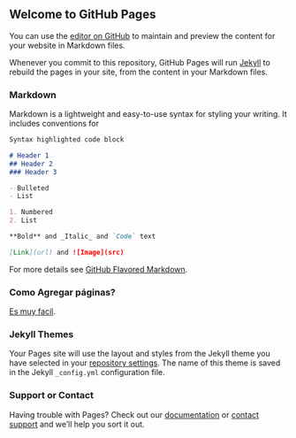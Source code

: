 ## Welcome to GitHub Pages

You can use the [editor on GitHub](https://github.com/RepRap-Chile/web/edit/master/README.md) to maintain and preview the content for your website in Markdown files.

Whenever you commit to this repository, GitHub Pages will run [Jekyll](https://jekyllrb.com/) to rebuild the pages in your site, from the content in your Markdown files.

### Markdown

Markdown is a lightweight and easy-to-use syntax for styling your writing. It includes conventions for

```markdown
Syntax highlighted code block

# Header 1
## Header 2
### Header 3

- Bulleted
- List

1. Numbered
2. List

**Bold** and _Italic_ and `Code` text

[Link](url) and ![Image](src)
```

For more details see [GitHub Flavored Markdown](https://guides.github.com/features/mastering-markdown/).

### Como Agregar páginas?
[Es muy facil](https://help.github.com/en/github/working-with-github-pages/adding-content-to-your-github-pages-site-using-jekyll).


### Jekyll Themes

Your Pages site will use the layout and styles from the Jekyll theme you have selected in your [repository settings](https://github.com/RepRap-Chile/web/settings). The name of this theme is saved in the Jekyll `_config.yml` configuration file.

### Support or Contact

Having trouble with Pages? Check out our [documentation](https://help.github.com/categories/github-pages-basics/) or [contact support](https://github.com/contact) and we’ll help you sort it out.
